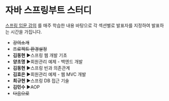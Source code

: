 # 자바 스프링부트 스터디


[스프링 입문 강의](https://www.inflearn.com/course/%EC%8A%A4%ED%94%84%EB%A7%81-%EC%9E%85%EB%AC%B8-%EC%8A%A4%ED%94%84%EB%A7%81%EB%B6%80%ED%8A%B8) 를 매주 학습한 내용 바탕으로 각 섹션별로 발표자를 지정하여  발표하는 시간을 가집니다.

* ~~강의소개~~
* ~~프로젝트 환경설정~~
* __김동현__ ▶스프링 웹 개발 기초 
* __양초명__ ▶회원관리 예제 - 백엔드 개발
* __김동현__ ▶스프링 빈과 의존관계
* __김효은__ ▶회원관리 예제 - 웹 MVC 개발
* __최규현__ ▶스프링 DB 접근 기술
* __김민수__ ▶AOP
* ~~다음으로~~